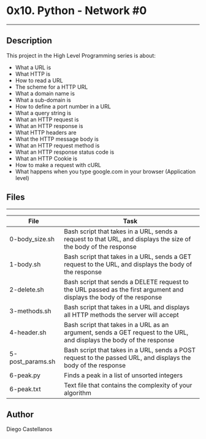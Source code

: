#  0x10. Python - Network #0
---


## Description
This project in the High Level Programming series is about:
* What a URL is
* What HTTP is
* How to read a URL
* The scheme for a HTTP URL
* What a domain name is
* What a sub-domain is
* How to define a port number in a URL
* What a query string is
* What an HTTP request is
* What an HTTP response is
* What HTTP headers are
* What the HTTP message body is
* What an HTTP request method is
* What an HTTP response status code is
* What an HTTP Cookie is
* How to make a request with cURL
* What happens when you type google.com in your browser (Application level)


## Files
---
File|Task
---|---
0-body_size.sh | Bash script that takes in a URL, sends a request to that URL, and displays the size of the body of the response
1-body.sh | Bash script that takes in a URL, sends a GET request to the URL, and displays the body of the response
2-delete.sh | Bash script that sends a DELETE request to the URL passed as the first argument and displays the body of the response
3-methods.sh | Bash script that takes in a URL and displays all HTTP methods the server will accept
4-header.sh | Bash script that takes in a URL as an argument, sends a GET request to the URL, and displays the body of the response
5-post_params.sh | Bash script that takes in a URL, sends a POST request to the passed URL, and displays the body of the response
6-peak.py | Finds a peak in a list of unsorted integers
6-peak.txt | Text file that contains the complexity of your algorithm


## Author
Diego Castellanos
